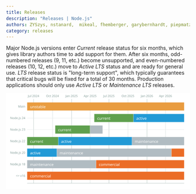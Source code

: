 ```yaml
---
title: Releases
description: "Releases | Node.js"
authors: ZYSzys, nstanard,  mikeal, fhemberger, garybernhardt, piepmatz, boneskull, bjb568
category: releases
---
```


Major Node.js versions enter _Current_ release status for six months, which gives library authors time to add support for them.
After six months, odd-numbered releases (9, 11, etc.) become unsupported, and even-numbered releases (10, 12, etc.) move to _Active LTS_ status and are ready for general use.
_LTS_ release status is "long-term support", which typically guarantees that critical bugs will be fixed for a total of 30 months.
Production applications should only use _Active LTS_ or _Maintenance LTS_ releases.

![Releases](https://raw.githubusercontent.com/nodejs/Release/main/schedule.svg?sanitize=true)
